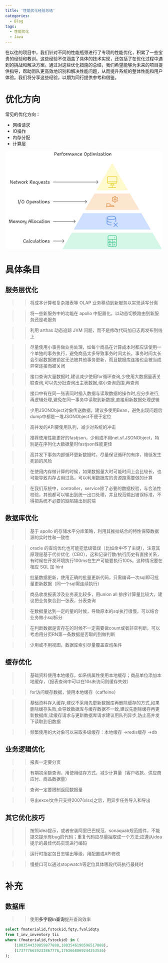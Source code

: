 ```yaml
---
title: '性能优化经验总结'
categories:
  - Blog
tags: 
  - 性能优化
  - Java
---
```


在以往的项目中，我们针对不同的性能瓶颈进行了专项的性能优化，积累了一些宝贵的经验和教训。这些经验不仅涵盖了具体的技术实现，还包括了在优化过程中遇到的挑战和解决方案。通过对这些优化措施的总结，我们希望能够为未来的项目提供指导，帮助团队更高效地识别和解决性能问题，从而提升系统的整体性能和用户体验。我们将分享这些经验，以期为同行提供参考和借鉴。

<!--more-->

# 优化方向

常见的优化方向：

- 网络请求
- IO操作
- 内存分配
- 计算层

![](../../../assets/images/svg/20240824_performance_optimization_exp.svg)

# 具体条目
## 服务层优化

>> 将成本计算和复杂报表等 OLAP 业务移动到新服务以实现读写分离

>> 将一些新服务中的功能在 apollo 中配置化，以动态切换路由到新服务还是老服务

>> 利用 arthas 动态追踪 JVM 问题，而不是修改代码加日志再发布到线上

>> 尽量使用小事务做业务处理，如每个商品在计算成本时都应该使用一个单独的事务执行，避免商品太多导致事务时间太长。事务时间太长会引起数据被锁定无法被其他事务更新，而且数据库连接也会被当成异常连接而被关闭

>> 接口查询大量数据时,建议减少使用for循环查询,少使用大数据量表关联查询,可以先分批查询出主表数据,缩小查询范围,再查询

>> 接口中有在同一张表同时插入数据与读取数据的操作时,应分步进行,再逻辑处理,避免在同一事务中读取到新数据,直接用新数据处理逻辑

>> 少用JSONObject对象传送数据，建议多使用Bean，避免出现问题后dump中都是一堆JSONObject不便于定位

>> 高并发的API要使用队列，减少对系统的冲击

>> 推荐使用性能更好的fastjson，少用或不用net.sf.JSONObject，特别是在序列化大数据量时fastjson性能更佳

>> 高并发下事务内部循环更新数据时，尽量保证循环的有序，降低发生死锁的风险

>> 在使用内存做计算的时候，如果数据量大时可能时间上会比较长，也可能导致内存占用过高，可以利用数据库的资源跑需要做的计算

>> 在我们系统中，controller，service除了必要的数据校验，与合法性校验，其他都可以输出到统一出口处理，并且规范输出错误标准，不得把系统不必要的缺陷输出到前端


## 数据库优化

>> 基于 apollo 的存储水平分库策略，利用其推拉结合的特性保障数据源的实时性和一致性

>> oracle 的查询优化也可能犯低级错误（比如命中不了主键），注意其原理是基于代价优化（CBO），这和记录行数/执行历史有直接关系，有时候在开发环境执行100ms在生产可能要执行100s。这种情况要在相应 SQL 加 hint

>> 批量数据更新，使用正确的批量更新代码，只需编译一次sql即可批量更新数据（同一个sql需连续执行）

>> 商品收发报表涉及业务表比较多，用union all 排序计算量比较大，建议把业务聚合到一张表，分表查询

>> 在数据量达到一定的量的时候，导致原本的sql执行很慢，可以结合业务做小sql拆分

>> 在判断数据是否存在的时候不一定需要做count或者非空判断，可以考虑用分页RN第一条数据是否取的到做判断

>> 少用或不用视图，数据库索引尽量覆盖查询条件


## 缓存优化

>> 基础资料使用本地缓存，如系统属性使用本地缓存；商品单位添加本地缓存，（报表查询中可以在10s未访问则缓存失效）

>> for访问缓存数据，使用本地缓存（caffeine）

>> 基础资料存入缓存,建议不采用先更新数据库再删除缓存的方式,如果删除缓存失败,会导致数据库与缓存数据不一致,建议先删除缓存再更新数据库,读缓存请求与更新数据库请求建议用队列异步,防止高并发下读取到旧数据

>> 频繁使用的大对象可以采取多级缓存：本地缓存 ->redis缓存 →db


## 业务逻辑优化

>> 报表一定要分页

>> 有期初余额查询，用使用结存方式，减少计算量（客户收款、供应商应付、商品数据量）

>> 查询一定要限制返回数据量

>> 导出excel文件只支持2007(xlsx)之后，用异步任务导入和导出


## 其它优化技巧

>> 按照idea提示，或者安装阿里巴巴规范、sonaquab规范插件，不能提交提示有bug的代码；重复代码应尽量抽取成一个方法;应遵从idea提示的最佳代码实现进行编码

>> 运行时指定包日志输出等级，用配置或API修改

>> 慢接口可以通过stopwatch等定位具体哪段代码执行最耗时

# 补充

## 数据库

>> 使用**多字段in查询**提升查询效率
```sql
select fmaterialid,fstockid,fqty,fvalidqty 
from t_inv_inventory tii 
where (fmaterialid,fstockid) in (
	(1803544339859877888,1803546190596517888),
	(1737776639233867776,1763668069244353536)
);
```
